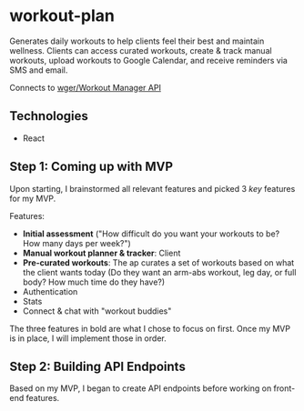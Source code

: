 # workout-plan

Generates daily workouts to help clients feel their best and maintain wellness. Clients can access curated workouts, create &amp; track manual workouts, upload workouts to Google Calendar, and receive reminders via SMS and email. 

Connects to [wger/Workout Manager API](https://github.com/wger-project/wger)

## Technologies

* React

## Step 1: Coming up with MVP

Upon starting, I brainstormed all relevant features and picked 3 _key_ features for my MVP.

Features: 
* **Initial assessment** ("How difficult do you want your workouts to be? How many days per week?")
* **Manual workout planner & tracker**: Client 
* **Pre-curated workouts**: The ap curates a set of workouts based on what the client wants today (Do they want an arm-abs workout, leg day, or full body? How much time do they have?)
* Authentication
* Stats
* Connect & chat with "workout buddies" 

The three features in bold are what I chose to focus on first. Once my MVP is in place, I will implement those in order.

## Step 2: Building API Endpoints

Based on my MVP, I began to create API endpoints before working on front-end features.